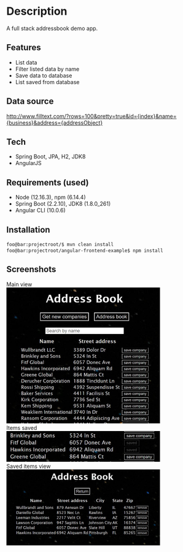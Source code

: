 # Description

A full stack addressbook demo app.

## Features

- List data
- Filter listed data by name
- Save data to database
- List saved from database

## Data source

http://www.filltext.com/?rows=100&pretty=true&id={index}&name={business}&address={addressObject}

## Tech

- Spring Boot, JPA, H2, JDK8
- AngularJS

## Requirements (used)

- Node (12.16.3), npm (6.14.4)
- Spring Boot (2.2.10), JDK8 (1.8.0_261)
- Angular CLI (10.0.6)

## Installation

```console
foo@bar:projectroot/$ mvn clean install
foo@bar:projectroot/angular-frontend-example$ npm install
```

## Screenshots

Main view  
<img src="./screenshots/1.JPG" width="400">  
Items saved  
<img src="./screenshots/2.JPG" width="400">  
Saved items view  
<img src="./screenshots/3.JPG" width="400">
